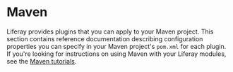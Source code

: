 # Maven

Liferay provides plugins that you can apply to your Maven project. This section
contains reference documentation describing configuration properties you can
specify in your Maven project's `pom.xml` for each plugin. If you're looking for
instructions on using Maven with your Liferay modules, see the
[Maven tutorials](/develop/tutorials/-/knowledge_base/7-0/maven). 
